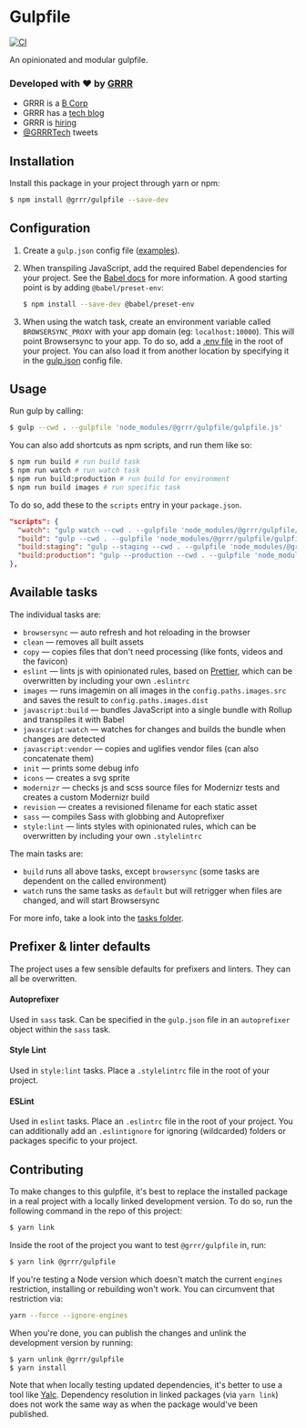 # Gulpfile

[![CI](https://github.com/grrr-amsterdam/gulpfile/actions/workflows/ci.yml/badge.svg)](https://github.com/grrr-amsterdam/gulpfile/actions/workflows/ci.yml)

An opinionated and modular gulpfile.

### Developed with ❤️ by [GRRR](https://grrr.nl)

-   GRRR is a [B Corp](https://grrr.nl/en/b-corp/)
-   GRRR has a [tech blog](https://grrr.tech/)
-   GRRR is [hiring](https://grrr.nl/en/jobs/)
-   [@GRRRTech](https://twitter.com/grrrtech) tweets

## Installation

Install this package in your project through yarn or npm:

```sh
$ npm install @grrr/gulpfile --save-dev
```

## Configuration

1. Create a `gulp.json` config file ([examples](https://github.com/grrr-amsterdam/gulpfile/tree/master/examples)).

2. When transpiling JavaScript, add the required Babel dependencies for your project.
   See the [Babel docs](https://babeljs.io/docs/plugins/preset-env/) for more information. A good starting point is by adding `@babel/preset-env`:

    ```sh
    $ npm install --save-dev @babel/preset-env
    ```

3. When using the watch task, create an environment variable called `BROWSERSYNC_PROXY` with your app domain (eg: `localhost:10000`). This will point Browsersync to your app. To do so, add a [.env file](https://github.com/grrr-amsterdam/gulpfile/tree/master/examples/.env.example) in the root of your project. You can also load it from another location by specifying it in the [gulp.json](https://github.com/grrr-amsterdam/gulpfile/tree/master/examples/config-advanced.json) config file.

## Usage

Run gulp by calling:

```sh
$ gulp --cwd . --gulpfile 'node_modules/@grrr/gulpfile/gulpfile.js'
```

You can also add shortcuts as npm scripts, and run them like so:

```sh
$ npm run build # run build task
$ npm run watch # run watch task
$ npm run build:production # run build for environment
$ npm run build images # run specific task
```

To do so, add these to the `scripts` entry in your `package.json`.

```json
"scripts": {
  "watch": "gulp watch --cwd . --gulpfile 'node_modules/@grrr/gulpfile/gulpfile.js'",
  "build": "gulp --cwd . --gulpfile 'node_modules/@grrr/gulpfile/gulpfile.js'",
  "build:staging": "gulp --staging --cwd . --gulpfile 'node_modules/@grrr/gulpfile/gulpfile.js'",
  "build:production": "gulp --production --cwd . --gulpfile 'node_modules/@grrr/gulpfile/gulpfile.js'"
},
```

## Available tasks

The individual tasks are:

-   `browsersync` — auto refresh and hot reloading in the browser
-   `clean` — removes all built assets
-   `copy` — copies files that don't need processing (like fonts, videos and the favicon)
-   `eslint` — lints js with opinionated rules, based on [Prettier](https://prettier.io/), which can be overwritten by including your own `.eslintrc`
-   `images` — runs imagemin on all images in the `config.paths.images.src` and saves the result to `config.paths.images.dist`
-   `javascript:build` — bundles JavaScript into a single bundle with Rollup and transpiles it with Babel
-   `javascript:watch` — watches for changes and builds the bundle when changes are detected
-   `javascript:vendor` — copies and uglifies vendor files (can also concatenate them)
-   `init` — prints some debug info
-   `icons` — creates a svg sprite
-   `modernizr` — checks js and scss source files for Modernizr tests and creates a custom Modernizr build
-   `revision` — creates a revisioned filename for each static asset
-   `sass` — compiles Sass with globbing and Autoprefixer
-   `style:lint` — lints styles with opinionated rules, which can be overwritten by including your own `.stylelintrc`

The main tasks are:

-   `build` runs all above tasks, except `browsersync` (some tasks are dependent on the called environment)
-   `watch` runs the same tasks as `default` but will retrigger when files are changed, and will start Browsersync

For more info, take a look into the [tasks folder](https://github.com/grrr-amsterdam/gulpfile/tree/readme-update/tasks).

## Prefixer & linter defaults

The project uses a few sensible defaults for prefixers and linters. They can all be overwritten.

#### Autoprefixer

Used in `sass` task. Can be specified in the `gulp.json` file in an `autoprefixer` object within the `sass` task.

#### Style Lint

Used in `style:lint` tasks. Place a `.stylelintrc` file in the root of your project.

#### ESLint

Used in `eslint` tasks. Place an `.eslintrc` file in the root of your project. You can additionally add an `.eslintignore` for ignoring (wildcarded) folders or packages specific to your project.

## Contributing

To make changes to this gulpfile, it's best to replace the installed package in a real project with a locally linked development version. To do so, run the following command in the repo of this project:

```sh
$ yarn link
```

Inside the root of the project you want to test `@grrr/gulpfile` in, run:

```sh
$ yarn link @grrr/gulpfile
```

If you're testing a Node version which doesn't match the current `engines` restriction, installing or rebuilding won't work. You can circumvent that restriction via:

```sh
yarn --force --ignore-engines
```

When you're done, you can publish the changes and unlink the development version by running:

```sh
$ yarn unlink @grrr/gulpfile
$ yarn install
```

Note that when locally testing updated dependencies, it's better to use a tool like [Yalc](https://github.com/whitecolor/yalc). Dependency resolution in linked packages (via `yarn link`) does not work the same way as when the package would've been published.
